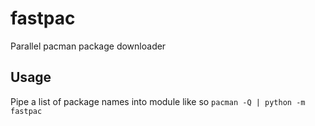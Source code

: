 # fastpac
Parallel pacman package downloader

## Usage
Pipe a list of package names into module like so
`pacman -Q | python -m fastpac`
